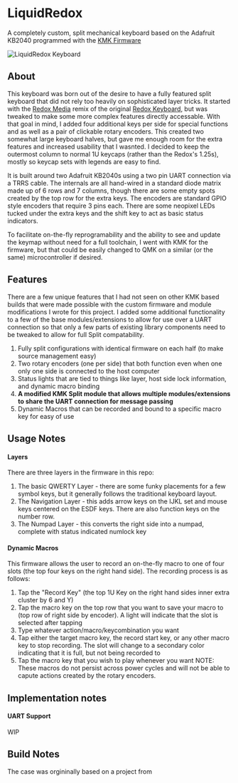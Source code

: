 # LiquidRedox
A completely custom, split mechanical keyboard based on the Adafruit KB2040 programmed with the [KMK Firmware](http://kmkfw.io/)

![LiquidRedox Keyboard](https://github.com/wlellington/LiquidRedox/blob/main/images/20240321_224324.jpg)

## About

This keyboard was born out of the desire to have a fully featured split keyboard that did not rely too heavily on sophisticated layer tricks. It started with the [Redox Media](https://github.com/shiftux/redox-media-keyboard) remix of the original [Redox Keyboard](https://github.com/mattdibi/redox-keyboard), but was tweaked to make some more complex features directly accessable. With that goal in mind, I added four additional keys per side for special functions and as well as a pair of clickable rotary encoders. This created two somewhat large keyboard halves, but gave me enough room for the extra features and increased usability that I wasnted. I decided to keep the outermost column to normal 1U keycaps (rather than the Redox's 1.25s), mostly so keycap sets with legends are easy to find.

It is built around two Adafruit KB2040s using a two pin UART connection via a TRRS cable. The internals are all hand-wired in a standard diode matrix made up of 6 rows and 7 columns, though there are some empty spots created by the top row for the extra keys. The encoders are standard GPIO style encoders that require 3 pins each. There are some neopixel LEDs tucked under the extra keys and the shift key to act as basic status indicators.

To facilitate on-the-fly reprogramability and the ability to see and update the keymap without need for a full toolchain, I went with KMK for the firmware, but that could be easily changed to QMK on a similar (or the same) microcontroller if desired. 

## Features
There are a few unique features that I had not seen on other KMK based builds that were made possible with the custom firmware and module modifications I wrote for this project. I added some additional functionality to a few of the base modules/extensions to allow for use over a UART connection so that only a few parts of existing library components need to be tweaked to allow for full Split compatability.

1. Fully split configurations with identical firmware on each half (to make source management easy)
2. Two rotary encoders (one per side) that both function even when one only one side is connected to the host computer
3. Status lights that are tied to things like layer, host side lock information, and dynamic macro binding
4. **A modified KMK Split module that allows multiple modules/extensions to share the UART connection for message passing**
5. Dynamic Macros that can be recorded and bound to a specific macro key for easy of use

## Usage Notes

#### Layers
There are three layers in the firmware in this repo:
1. The basic QWERTY Layer - there are some funky placements for a few symbol keys, but it generally follows the traditional keyboard layout.
2. The Navigation Layer - this adds arrow keys on the IJKL set and mouse keys centered on the ESDF keys. There are also function keys on the number row.
3. The Numpad Layer - this converts the right side into a numpad, complete with status indicated numlock key

#### Dynamic Macros
This firmware allows the user to record an on-the-fly macro to one of four slots (the top four keys on the right hand side). The recording process is as follows:
1. Tap the "Record Key" (the top 1U Key on the right hand sides inner extra cluster by 6 and Y)
2. Tap the macro key on the top row that you want to save your macro to (top row of right side by encoder). A light will indicate that the slot is selected after tapping
3. Type whatever action/macro/keycombination you want
4. Tap either the target macro key, the record start key, or any other macro key to stop recording. The slot will change to a secondary color indicating that it is full, but not being recorded to
5. Tap the macro key that you wish to play whenever you want
NOTE: These macros do not persist across power cycles and will not be able to capute actions created by the rotary encoders.

## Implementation notes

#### UART Support
WIP

## Build Notes

The case was orgininally based on a project from 
